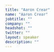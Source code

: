 ```yaml
---
title: "Aaron Crear"
name: "Aaron Crear"
jobtitle: ""
company: ""
headshot: ""
twitter: ""
layout: speaker
description: ""
---
```

